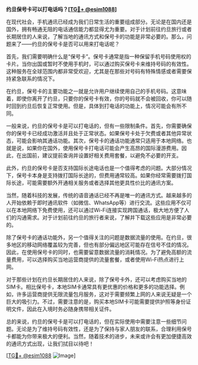 **约旦保号卡可以打电话吗？[[TG💪+ @esim1088](https://t.me/s/esim1088)]**

在现代社会，手机通讯已经成为我们日常生活的重要组成部分。无论是在国内还是国外，拥有畅通无阻的电话通信能力都显得尤为重要。对于计划前往约旦旅行或者长期居住的人来说，了解当地的通讯方式和保号卡的功能是非常必要的。那么，问题来了——约旦的保号卡是否可以用来打电话呢？

首先，我们需要明确什么是“保号卡”。保号卡通常是指一种保留手机号码使用权的卡片。当你出国或暂时不使用手机时，可以通过购买保号卡来维持号码的有效性。这种服务在全球范围内都非常受欢迎，尤其是在那些对号码有特殊情感或者需要保持紧急联系的情况下。

在约旦，保号卡的主要功能之一就是允许用户继续使用自己的手机号码。这意味着，即使你离开了约旦，只要你的保号卡有效，你的号码就不会被回收，你可以随时回到约旦后恢复正常使用。但是，具体到打电话的功能上，情况可能会有所不同。

一般来说，约旦的保号卡是可以打电话的，但有一些限制条件。首先，你需要确保你的保号卡已经成功激活并且处于正常状态。如果保号卡处于欠费或者其他异常状态，可能会影响其通话功能。其次，保号卡的通话功能通常只适用于本地网络。也就是说，如果你在国外，使用保号卡打电话可能会产生高昂的国际漫游费用。因此，在出国前，建议提前查询并设置好相关费用套餐，以避免不必要的开支。

此外，约旦的保号卡是否支持国际长途电话也是一个值得考虑的问题。大部分情况下，保号卡本身是支持拨打国际长途的，但费用通常较高。如果你经常需要拨打国际长途，可能需要额外开通相关服务或者选择其他更具性价比的通讯方案。

当然，随着科技的发展，传统的语音通话已经不再是唯一的通讯方式。越来越多的人开始依赖于即时通讯软件（如微信、WhatsApp等）进行交流。这些应用不仅可以在本地网络下免费使用，还可以通过Wi-Fi连接实现跨国通话，极大地方便了人们的沟通需求。对于计划前往约旦的旅行者来说，了解并下载这些应用是非常必要的。

除了保号卡的通话功能外，另一个值得关注的问题是数据流量的使用。在约旦，很多地区的移动网络覆盖较为完善，但也有部分偏远地区可能存在信号不佳的情况。因此，在使用保号卡的同时，也需要留意数据流量的消耗情况。为了避免高额的流量费用，可以选择购买当地运营商提供的流量套餐，或者使用Wi-Fi热点进行上网。

对于那些计划在约旦长期居住的人来说，除了保号卡外，还可以考虑购买当地的SIM卡。相比保号卡，本地SIM卡通常具有更优惠的价格和更多的功能选择。例如，许多运营商提供无限流量包月服务，这对于需要频繁上网的人来说无疑是一个巨大的吸引力。不过，需要注意的是，购买本地SIM卡可能需要提供护照等身份证明文件，因此在入境时务必随身携带相关证件。

总的来说，约旦的保号卡是可以打电话的，但在实际使用中需要注意一些细节问题。无论是为了维持号码有效性，还是为了保持与家人朋友的联系，合理利用保号卡都能为你带来极大的便利。当然，随着技术的进步，未来或许会有更加便捷高效的通讯方式出现，让我们拭目以待吧！

[[TG💪+ @esim1088](https://t.me/s/esim1088) ![Image](https://i.postimg.cc/4NQfJmqS/Snipaste-2025-05-13-00-14-12.png)]
